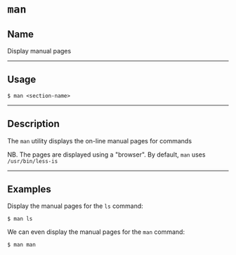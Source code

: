 # `man`

## Name
Display manual pages


---
## Usage
```
$ man <section-name>
```

---
## Description
The `man` utility displays the on-line manual pages for commands


NB. The pages are displayed using a "browser". By default, `man` uses `/usr/bin/less-is`

---
## Examples
Display the manual pages for the `ls` command:
```
$ man ls

```
We can even display the manual pages for the `man` command:
```
$ man man
```
